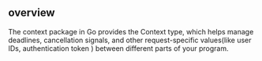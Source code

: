 
## overview

The context package in Go provides the Context type, which helps manage deadlines, cancellation signals, and other request-specific values(like user IDs, authentication token ) between different parts of your program.